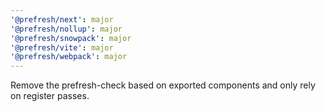 ```yaml
---
'@prefresh/next': major
'@prefresh/nollup': major
'@prefresh/snowpack': major
'@prefresh/vite': major
'@prefresh/webpack': major
---
```


Remove the prefresh-check based on exported components and only rely on register passes.
